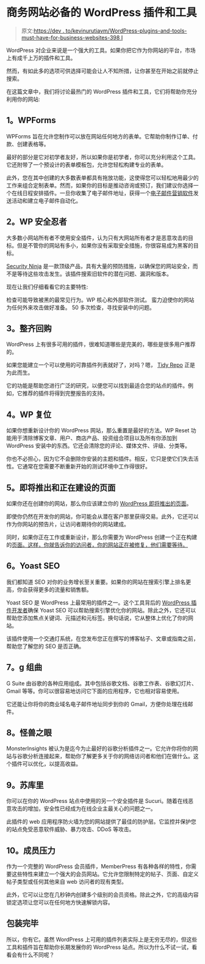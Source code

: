 # 商务网站必备的 WordPress 插件和工具

> 原文:[https://dev . to/kevinurutiavm/WordPress-plugins-and-tools-must-have-for-business-websites-398 I](https://dev.to/kevinurrutiavm/wordpress-plugins-and-tools-must-have-for-business-websites-398i)

WordPress 对企业来说是一个强大的工具。如果你把它作为你网站的平台，市场上有成千上万的插件和工具。

然而，有如此多的选项可供选择可能会让人不知所措，让你甚至在开始之前就停止搜索。

在这篇文章中，我们将讨论最热门的 WordPress 插件和工具，它们将帮助你充分利用你的网站:

## [](#1-wpforms)1。WPForms

WPForms 旨在允许您制作可以放在网站任何地方的表单。它帮助你制作订单、付款、创建表格等。

最好的部分是它对初学者友好，所以如果你是初学者，你可以充分利用这个工具。它还附带了一个预设计的表单模板包，允许您轻松构建专业的表单。

此外，您在其中创建的大多数表单都具有拖放功能，这使得您可以轻松地用最少的工作来组合定制表单。然而，如果你的目标是推动咨询或预订，我们建议你选择一个在线日程安排插件。一旦你收集了电子邮件地址，获得一个[电子邮件营销软件](https://automizy.com/)发送活动和建立电子邮件自动化。

## [](#2-wp-security-ninja)2。WP 安全忍者

大多数小网站所有者不使用安全插件，认为只有大网站所有者才是恶意攻击的目标。但是不管你的网站有多小，如果你没有采取安全措施，你很容易成为黑客的目标。

[Security Ninja](https://wpsecurityninja.com/) 是一款顶级产品，具有大量的预防措施，以确保您的网站安全，而不是等待这些攻击发生。该插件搜索旧软件的潜在问题、漏洞和版本。

现在让我们仔细看看它的主要特性:

检查可能导致被黑的最常见行为。WP 核心和外部软件测试。
蛮力迫使你的网站为任何外来攻击做好准备。
50 多次检查，寻找安装中的问题。

## [](#3-tidy-repo)3。整齐回购

WordPress 上有很多可用的插件，很难知道哪些是完美的，哪些是很多用户推荐的。

如果您能建立一个可以使用的可靠插件列表就好了，对吗？嗯， [Tidy Repo](https://tidyrepo.com/) 正是为此而生。

它的功能是帮助您进行广泛的研究，以便您可以找到最适合您的站点的插件。例如，它推荐的插件将得到完整报告的支持。

## [](#4-wp-reset)4。WP 复位

如果你想重新设计你的 WordPress 网站，那么重置是最好的方法。WP Reset 功能用于清除博客文章、用户、商店产品、投资组合项目以及所有你添加到 WordPress 安装中的东西。它还会清除您的评论、媒体文件、评级、分类等。

你也不必担心，因为它不会删除你安装的主题和插件。相反，它只是使它们失去活性。它通常在您需要不断重新开始的测试环境中工作得很好。

## [](#5-coming-soon-and-under-construction-page)5。即将推出和正在建设的页面

如果你还在创建你的网站，那么你应该建立你的 [WordPress 即将推出的页面](https://comingsoonwp.com/)。

即使你仍然在开发你的网站，你可能会从潜在客户那里获得交易。此外，它还可以作为你网站的预告片，让访问者期待你的网站建成。

同时，如果你正在工作或重新设计，那么你需要为 WordPress 创建一个正在构建的[页面。这样，你就告诉你的访问者，你的网站正在被修复，他们需要等待。](https://underconstructionpage.com/)

## [](#6-yoast-seo)6。Yoast SEO

我们都知道 SEO 对你的业务增长至关重要。如果你的网站在搜索引擎上排名更高，你会获得更多的流量和销售额。

Yoast SEO 是 WordPress 上最常用的插件之一。这个工具背后的 [WordPress 插件开发者](https://www.namanmodi.com/hire-wordpress-developer/)确保 Yoast SEO 可以帮助搜索引擎优化你的网站。除此之外，它还可以帮助您添加焦点关键词、元描述和元标签。换句话说，它从整体上优化了你的网站。

该插件使用一个交通灯系统，在您发布您正在撰写的博客帖子、文章或指南之前，帮助您了解您的 SEO 是否正确。

## [](#7-g-suite)7。g 组曲

G Suite 由谷歌的各种应用组成。其中包括谷歌文档、谷歌工作表、谷歌幻灯片、Gmail 等等。你可以很容易地访问它下面的应用程序，它也相对容易使用。

它还能让你将你的商业域名电子邮件地址同步到你的 Gmail，方便你处理在线邮件。

## [](#8-monsterinsights)8。怪兽之眼

MonsterInsights 被认为是迄今为止最好的谷歌分析插件之一。它允许你将你的网站与谷歌分析连接起来，帮助你了解更多关于你的网络访问者和他们在做什么。这个插件可以优化，以提高收益。

## [](#9-sucuri)9。苏库里

你可以在你的 WordPress 站点中使用的另一个安全插件是 Sucuri。随着在线恶意攻击的增加，安全性已经成为在线企业主最关心的问题之一。

此插件的 web 应用程序防火墙为您的网站提供了最佳的防护层。它监控并保护您的站点免受恶意软件威胁、暴力攻击、DDoS 等攻击。

## [](#10-memberpress)10。成员压力

作为一个完整的 WordPress 会员插件，MemberPress 有各种各样的特性，你需要这些特性来建立一个强大的会员网站。它允许您限制特定的帖子、页面、自定义帖子类型或任何其他来自 web 访问者的现有类型。

此外，它可以让您在几秒钟内创建多个级别的会员资格。除此之外，它的高级内容锁定选项让您可以在任何地方快速解锁内容。

## [](#wrapping-it-up)包装完毕

所以，你有它。虽然 WordPress 上可用的插件列表实际上是无穷无尽的，但这些工具和插件旨在帮助你长期发展你的 WordPress 站点。所以为什么不试一试，看看会有什么不同呢？